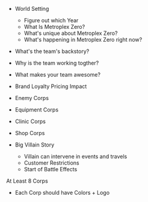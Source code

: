 - World Setting
  - Figure out which Year
  - What Is Metroplex Zero?
  - What's unique about Metroplex Zero?
  - What's happening in Metroplex Zero right now?

- What's the team's backstory?
- Why is the team working togther?
- What makes your team awesome?

- Brand Loyalty Pricing Impact

- Enemy Corps
- Equipment Corps
- Clinic Corps
- Shop Corps
- Big Villain Story
  - Villain can intervene in events and travels
  - Customer Restrictions
  - Start of Battle Effects

At Least 8 Corps
- Each Corp should have Colors + Logo
